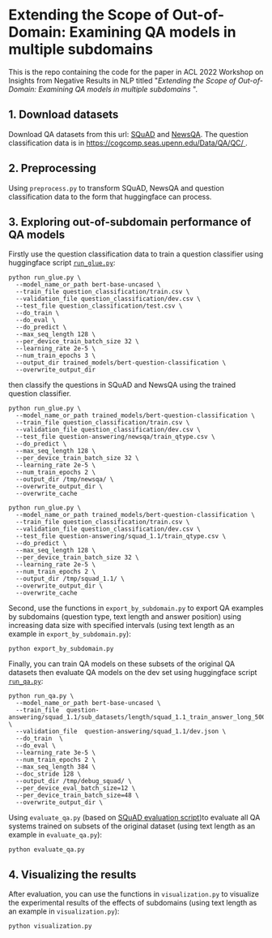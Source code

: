 # Extending the Scope of Out-of-Domain: Examining QA models in multiple subdomains

This is the repo containing the code for the paper in ACL 2022 Workshop on Insights from Negative Results in NLP titled "<em>Extending the Scope of Out-of-Domain: Examining QA models in multiple subdomains</em> ".


## 1. Download datasets
Download QA datasets from this url: [SQuAD](https://rajpurkar.github.io/SQuAD-explorer/) and [NewsQA](https://github.com/mrqa/MRQA-Shared-Task-2019). The question classification data is in [https://cogcomp.seas.upenn.edu/Data/QA/QC/
](https://cogcomp.seas.upenn.edu/Data/QA/QC/).


## 2. Preprocessing

Using `preprocess.py` to transform SQuAD, NewsQA and question classification data to the form that huggingface can process.

## 3. Exploring out-of-subdomain performance of QA models
Firstly use the question classification data to train a question classifier using huggingface script [`run_glue.py`](https://github.com/huggingface/transformers/blob/main/examples/pytorch/text-classification/run_glue.py):
```
python run_glue.py \
  --model_name_or_path bert-base-uncased \
  --train_file question_classification/train.csv \
  --validation_file question_classification/dev.csv \
  --test_file question_classification/test.csv \
  --do_train \
  --do_eval \
  --do_predict \
  --max_seq_length 128 \
  --per_device_train_batch_size 32 \
  --learning_rate 2e-5 \
  --num_train_epochs 3 \
  --output_dir trained_models/bert-question-classification \
  --overwrite_output_dir
```

then classify the questions in SQuAD and NewsQA using the trained question classifier. 
```
python run_glue.py \
  --model_name_or_path trained_models/bert-question-classification \
  --train_file question_classification/train.csv \
  --validation_file question_classification/dev.csv \
  --test_file question-answering/newsqa/train_qtype.csv \
  --do_predict \
  --max_seq_length 128 \
  --per_device_train_batch_size 32 \
  --learning_rate 2e-5 \
  --num_train_epochs 2 \
  --output_dir /tmp/newsqa/ \
  --overwrite_output_dir \
  --overwrite_cache
  
python run_glue.py \
  --model_name_or_path trained_models/bert-question-classification \
  --train_file question_classification/train.csv \
  --validation_file question_classification/dev.csv \
  --test_file question-answering/squad_1.1/train_qtype.csv \
  --do_predict \
  --max_seq_length 128 \
  --per_device_train_batch_size 32 \
  --learning_rate 2e-5 \
  --num_train_epochs 2 \
  --output_dir /tmp/squad_1.1/ \
  --overwrite_output_dir \
  --overwrite_cache
```

Second, use the functions in `export_by_subdomain.py` to export QA examples by subdomains (question type, text length and answer position) using increasing data size with specified intervals (using text length as an example in `export_by_subdomain.py`):

```
python export_by_subdomain.py
```

Finally, you can train QA models on these subsets of the original QA datasets then evaluate QA models on the dev set using huggingface script [`run_qa.py`](https://github.com/huggingface/transformers/blob/main/examples/pytorch/question-answering/run_qa.py):

```
python run_qa.py \
  --model_name_or_path bert-base-uncased \
  --train_file  question-answering/squad_1.1/sub_datasets/length/squad_1.1_train_answer_long_500.json \
  --validation_file  question-answering/squad_1.1/dev.json \
  --do_train  \
  --do_eval \
  --learning_rate 3e-5 \
  --num_train_epochs 2 \
  --max_seq_length 384 \
  --doc_stride 128 \
  --output_dir /tmp/debug_squad/ \
  --per_device_eval_batch_size=12 \
  --per_device_train_batch_size=48 \
  --overwrite_output_dir \
```

Using `evaluate_qa.py` (based on [SQuAD evaluation script](https://worksheets.codalab.org/rest/bundles/0x6b567e1cf2e041ec80d7098f031c5c9e/contents/blob/))to evaluate all QA systems trained on subsets of the original dataset (using text length as an example in `evaluate_qa.py`):

```
python evaluate_qa.py
```

## 4. Visualizing the results

After evaluation, you can use the functions in `visualization.py` to visualize the experimental results of the effects of subdomains (using text length as an example in `visualization.py`):

```
python visualization.py
```

